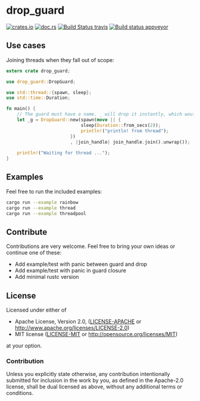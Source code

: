 # drop_guard

[![crates.io](https://img.shields.io/crates/v/drop_guard.svg)](https://crates.io/crates/drop_guard)
[![doc.rs](https://docs.rs/drop_guard/badge.svg)](https://docs.rs/drop_guard)
[![Build Status travis](https://travis-ci.org/dns2utf8/drop_guard.svg?branch=master)](https://travis-ci.org/dns2utf8/drop_guard)
[![Build status appveyor](https://ci.appveyor.com/api/projects/status/github/dns2utf8/drop_guard?svg=true)](https://ci.appveyor.com/project/dns2utf8/drop-guard)

## Use cases

Joining threads when they fall out of scope:

```rust
extern crate drop_guard;

use drop_guard::DropGuard;

use std::thread::{spawn, sleep};
use std::time::Duration;

fn main() {
    // The guard must have a name. _ will drop it instantly, which would lead to unexpected results
    let _g = DropGuard::new(spawn(move || {
                            sleep(Duration::from_secs(2));
                            println!("println! from thread");
                        })
                        , |join_handle| join_handle.join().unwrap());
    
    println!("Waiting for thread ...");
}
```

## Examples

Feel free to run the included examples:

```bash
cargo run --example rainbow
cargo run --example thread
cargo run --example threadpool
```

## Contribute

Contributions are very welcome.
Feel free to bring your own ideas or continue one of these:

* Add example/test with panic between guard and drop
* Add example/test with panic in guard closure
* Add minimal rustc version

## License

Licensed under either of

 * Apache License, Version 2.0, ([LICENSE-APACHE](LICENSE-APACHE) or http://www.apache.org/licenses/LICENSE-2.0)
 * MIT license ([LICENSE-MIT](LICENSE-MIT) or http://opensource.org/licenses/MIT)

at your option.

### Contribution

Unless you explicitly state otherwise, any contribution intentionally
submitted for inclusion in the work by you, as defined in the Apache-2.0
license, shall be dual licensed as above, without any additional terms or
conditions.
